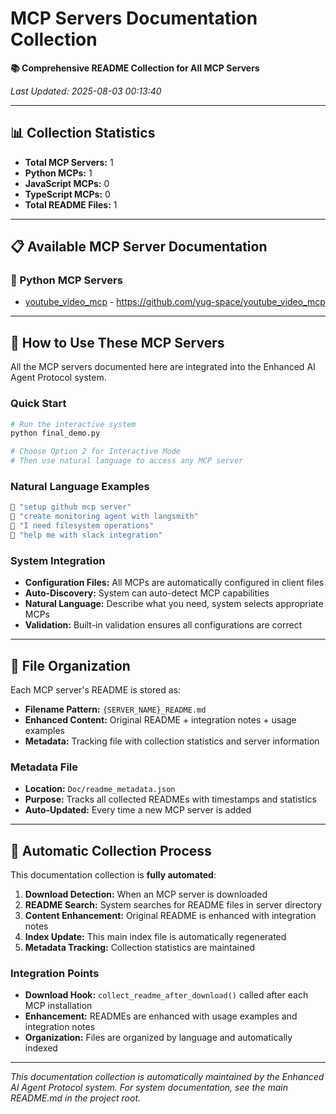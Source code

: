# MCP Servers Documentation Collection

**📚 Comprehensive README Collection for All MCP Servers**

*Last Updated: 2025-08-03 00:13:40*

---

## 📊 Collection Statistics

- **Total MCP Servers:** 1
- **Python MCPs:** 1
- **JavaScript MCPs:** 0
- **TypeScript MCPs:** 0
- **Total README Files:** 1

---

## 📋 Available MCP Server Documentation

### 🐍 Python MCP Servers

- [youtube_video_mcp](./youtube_video_mcp_README.md) - https://github.com/yug-space/youtube_video_mcp

---

## 🚀 How to Use These MCP Servers

All the MCP servers documented here are integrated into the Enhanced AI Agent Protocol system.

### Quick Start
```bash
# Run the interactive system
python final_demo.py

# Choose Option 2 for Interactive Mode
# Then use natural language to access any MCP server
```

### Natural Language Examples
```bash
🎯 "setup github mcp server"
🎯 "create monitoring agent with langsmith"
🎯 "I need filesystem operations"
🎯 "help me with slack integration"
```

### System Integration
- **Configuration Files:** All MCPs are automatically configured in client files
- **Auto-Discovery:** System can auto-detect MCP capabilities
- **Natural Language:** Describe what you need, system selects appropriate MCPs
- **Validation:** Built-in validation ensures all configurations are correct

---

## 📁 File Organization

Each MCP server's README is stored as:
- **Filename Pattern:** `{SERVER_NAME}_README.md`
- **Enhanced Content:** Original README + integration notes + usage examples
- **Metadata:** Tracking file with collection statistics and server information

### Metadata File
- **Location:** `Doc/readme_metadata.json`
- **Purpose:** Tracks all collected READMEs with timestamps and statistics
- **Auto-Updated:** Every time a new MCP server is added

---

## 🔄 Automatic Collection Process

This documentation collection is **fully automated**:

1. **Download Detection:** When an MCP server is downloaded
2. **README Search:** System searches for README files in server directory
3. **Content Enhancement:** Original README is enhanced with integration notes
4. **Index Update:** This main index file is automatically regenerated
5. **Metadata Tracking:** Collection statistics are maintained

### Integration Points
- **Download Hook:** `collect_readme_after_download()` called after each MCP installation
- **Enhancement:** READMEs are enhanced with usage examples and integration notes
- **Organization:** Files are organized by language and automatically indexed

---

*This documentation collection is automatically maintained by the Enhanced AI Agent Protocol system.*
*For system documentation, see the main README.md in the project root.*

